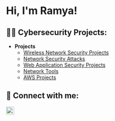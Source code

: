 <h1>Hi, I'm Ramya!</h1>

<h2>👨‍💻 Cybersecurity Projects:</h2>
<ul>
  <li><b>Projects</b>
    <ul>
      <li><a href="https://github.com/rbakka1/Wireless-network-security/tree/main">Wireless Network Security Projects</a></li>
      <li><a href="https://github.com/rbakka1/Network-security-Attacks/tree/main">Network Security Attacks</a></li>
      <li><a href="https://github.com/rbakka1/Web-application-security">Web Application Security Projects</a></li>
      <li><a href="https://github.com/rbakka1/Network-securit-Tools/tree/main">Network Tools</a></li>
      <li><a href="https://github.com/rbakka1/AWS">AWS Projects</a></li>
    </ul>
  </li>
</ul>

<h2> 🤳 Connect with me:</h2>


[<img align="left" alt="Ramyasree Bakka | LinkedIn" width="22px" src="https://cdn.jsdelivr.net/npm/simple-icons@v3/icons/linkedin.svg" />][linkedin]




[linkedin]: https://www.linkedin.com/in/ramyasree-bakka-34b92b247

<!--
**rbakka1/rbakka1** is a ✨ _special_ ✨ repository because its `README.md` (this file) appears on your GitHub profile.

Here are some ideas to get you started:

- 🔭 I’m currently working on ...
- 🌱 I’m currently learning ...
- 👯 I’m looking to collaborate on ...
- 🤔 I’m looking for help with ...
- 💬 Ask me about ...
- 📫 How to reach me: ...
- 😄 Pronouns: ...
- ⚡ Fun fact: ...
-->

